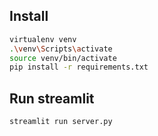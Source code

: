 ## Install
```bash
virtualenv venv
.\venv\Scripts\activate
source venv/bin/activate
pip install -r requirements.txt
```

## Run streamlit
```bash
streamlit run server.py
```
